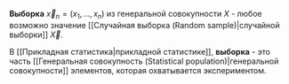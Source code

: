 **Выборка** $\overrightarrow x_n=(x_1,...,x_n)$ из генеральной совокупности $X$ - любое возможно значение [[Случайная выборка (Random sample)|случайной выборки]] $\overrightarrow X$.

В [[Прикладная статистика|прикладной статистике]], **выборка** - это часть [[Генеральная совокупность (Statistical population)|генеральной совокупности]] элементов, которая охватывается экспериментом.